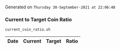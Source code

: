 Generated on `Thursday 30-September-2021 at 22:06:48`

### Current to Target Coin Ratio
`current_coin_ratio.sh`

Date|Current|Target|Ratio
---|---|---|---
